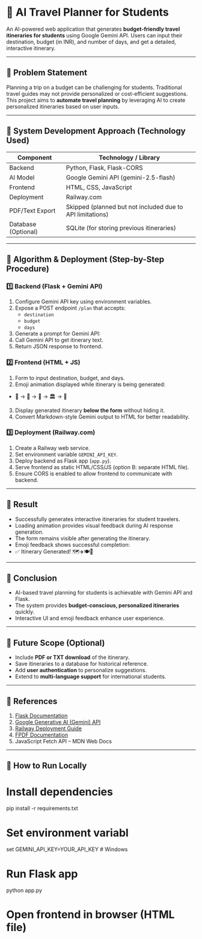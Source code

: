 # 🎒 AI Travel Planner for Students

An AI-powered web application that generates **budget-friendly travel itineraries for students** using Google Gemini API. Users can input their destination, budget (in INR), and number of days, and get a detailed, interactive itinerary.

---

## 🔹 Problem Statement

Planning a trip on a budget can be challenging for students. Traditional travel guides may not provide personalized or cost-efficient suggestions. This project aims to **automate travel planning** by leveraging AI to create personalized itineraries based on user inputs.

---

## 🔹 System Development Approach (Technology Used)

| Component | Technology / Library |
|-----------|--------------------|
| Backend | Python, Flask, Flask-CORS |
| AI Model | Google Gemini API (gemini-2.5-flash) |
| Frontend | HTML, CSS, JavaScript |
| Deployment | Railway.com |
| PDF/Text Export | Skipped (planned but not included due to API limitations) |
| Database (Optional) | SQLite (for storing previous itineraries) |

---

## 🔹 Algorithm & Deployment (Step-by-Step Procedure)

### 1️⃣ Backend (Flask + Gemini API)
1. Configure Gemini API key using environment variables.
2. Expose a POST endpoint `/plan` that accepts:
   - `destination`
   - `budget`
   - `days`
3. Generate a prompt for Gemini API:
4. Call Gemini API to get itinerary text.
5. Return JSON response to frontend.

### 2️⃣ Frontend (HTML + JS)
1. Form to input destination, budget, and days.
2. Emoji animation displayed while itinerary is being generated:
- 👕 → 🎒 → 🚌 → 🏛️ → 🍕
3. Display generated itinerary **below the form** without hiding it.
4. Convert Markdown-style Gemini output to HTML for better readability.

### 3️⃣ Deployment (Railway.com)
1. Create a Railway web service.
2. Set environment variable `GEMINI_API_KEY`.
3. Deploy backend as Flask app (`app.py`).
4. Serve frontend as static HTML/CSS/JS (option B: separate HTML file).
5. Ensure CORS is enabled to allow frontend to communicate with backend.

---

## 🔹 Result

- Successfully generates interactive itineraries for student travelers.
- Loading animation provides visual feedback during AI response generation.
- The form remains visible after generating the itinerary.
- Emoji feedback shows successful completion:
- ✅ Itinerary Generated! 🗺️✈️🍽️🏨

---

## 🔹 Conclusion

- AI-based travel planning for students is achievable with Gemini API and Flask.
- The system provides **budget-conscious, personalized itineraries** quickly.
- Interactive UI and emoji feedback enhance user experience.

---

## 🔹 Future Scope (Optional)

- Include **PDF or TXT download** of the itinerary.
- Save itineraries to a database for historical reference.
- Add **user authentication** to personalize suggestions.
- Extend to **multi-language support** for international students.

---

## 🔹 References

1. [Flask Documentation](https://flask.palletsprojects.com/)
2. [Google Generative AI (Gemini) API](https://developers.generativeai.google/)
3. [Railway Deployment Guide](https://railway.com/docs)
4. [FPDF Documentation](https://pyfpdf.github.io/fpdf2/)
5. JavaScript Fetch API – MDN Web Docs

---

## 🔹 How to Run Locally

# Install dependencies
pip install -r requirements.txt

# Set environment variabl
set GEMINI_API_KEY=YOUR_API_KEY       # Windows

# Run Flask app
python app.py

# Open frontend in browser (HTML file)
